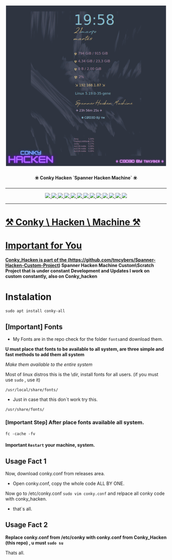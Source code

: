 
<h1 align="center">
  <br>
  <a href="https://github.com/tmcybers/Conky-Hacken"><img src="conky_hacken.png" width="500px" alt="gmailHack"></a>
</h1>

<h4 align="center">☣️ Conky Hacken `Spanner Hacken Machine` ☣️</h4>

---

<p align="center">
<a href="https://github.com/tmcybers/Spanner-Hacken-Custom-Project"><img src="https://img.shields.io/badge/Lua-yellowgreen">
<a href="https://github.com/tmcybers/Conky-Hacken/releases/tag/conky_hacken.0.1"><img src="https://img.shields.io/badge/downloads-3734-green">
<a href="https://github.com/tmcybers/Conky-Hacken/releases/"><img src="https://img.shields.io/badge/releases-1.0-red">
<a href="https://github.com/tmcybers/Conky-Hacken/"><img src="https://img.shields.io/badge/contributors-1-orange">
<a href="https://github.com/tmcybers/Conky-Hacken/releases/"><img src="https://img.shields.io/badge/open%20issues-0-blue">
<a href="https://github.com/tmcybers/Conky-Hacken/discussions"><img src="https://img.shields.io/badge/discussions-1-orange">
<a href="https://t.me/+l5WYQySOL-0yMDQ0"><img src="https://img.shields.io/badge/chat-online-brightgreen?style=plastic&logo=telegram">
<a href="https://twitter.com/tmcybers"><img src="https://img.shields.io/badge/folow-tmcyber-blue?style=plastic&logo=twitter">
<a href="https://ioc.exchange/@tmcyber"><img src="https://img.shields.io/badge/folow-tmcyber-blue?style=plastic&logo=mastodon">
<a href="https://tmcybers.github.io/blog"><img src="https://img.shields.io/badge/Write%20ups-Blog-red?style=plastic&logo=hackthebox">
  <a href="https://wakatime.com/@tmcyber"><img src="https://img.shields.io/badge/Developer-Blog-orange?style=plastic&logo=python">
<a href="https://tmcybers.github.io/Donate"><img src="https://img.shields.io/badge/support-tmcyber-blue?style=plastic&logo=donate">
<a href="https://ko-fi.com/tmcyber"><img src="https://img.shields.io/badge/Support%20me-Ko--Fi-brightgreen?style=plastic&logo=ko-fi">

</p>
  
---

# ⚒️ Conky \ Hacken \ Machine ⚒️


# Important for You #

**Conky_Hacken is part of the (https://github.com/tmcybers/Spanner-Hacken-Custom-Project) Spanner Hacken Machine Custom\Scratch Project that is under constant Development and Updates I work on custom constantly, also on Conky_hacken**

# Instalation
```
sudo apt install conky-all
```

## [Important] Fonts
* My Fonts are in the repo check for the folder `fonts`and download them.

**U must place that fonts to be available to all system, are three simple and fast methods to add them all system**

*Make them available to the entire system*

Most of linux distros this is the \dir, install fonts for all users. (if you must use `sudo` , use it)
```
/usr/local/share/fonts/
```
* Just in case that this don´t work try this.
```
/usr/share/fonts/
```

### [Important Step] After place fonts available all system.
```
fc -cache -fv
```
#### Important `Restart` your machine, system.

## Usage Fact 1
  
Now, download conky.conf from releases area.

* Open conky.conf, copy the whole code ALL BY ONE.

Now go to /etc/conky.conf ```sudo vim conky.conf```  and relpace all conky code with conky_hacken.

* that`s all.

## Usage Fact 2

**Replace conky.conf from /etc/conky with conky.conf from Conky_Hacken (this repo) , u must `sudo su`**

Thats all.




